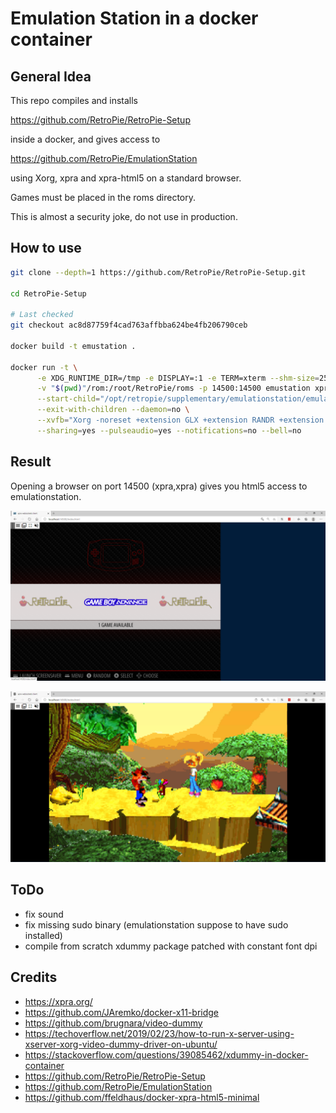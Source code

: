 Emulation Station in a docker container 
==================

## General Idea

This repo compiles and installs

https://github.com/RetroPie/RetroPie-Setup

inside a docker, and gives access to 

https://github.com/RetroPie/EmulationStation

using Xorg, xpra and xpra-html5 on a standard browser.

Games must be placed in the roms directory. 

This is almost a security joke, do not use in production.

## How to use

```bash
git clone --depth=1 https://github.com/RetroPie/RetroPie-Setup.git

cd RetroPie-Setup

# Last checked
git checkout ac8d87759f4cad763affbba624be4fb206790ceb

docker build -t emustation . 

docker run -t \
      -e XDG_RUNTIME_DIR=/tmp -e DISPLAY=:1 -e TERM=xterm --shm-size=256m \
      -v "$(pwd)"/rom:/root/RetroPie/roms -p 14500:14500 emustation xpra start --bind-tcp=0.0.0.0:10000 --html=on \
      --start-child="/opt/retropie/supplementary/emulationstation/emulationstation --resolution 1024 768" \
      --exit-with-children --daemon=no \
      --xvfb="Xorg -noreset +extension GLX +extension RANDR +extension RENDER -logfile ./xdummy.log -config /etc/X11/xorg.conf" \
      --sharing=yes --pulseaudio=yes --notifications=no --bell=no

```

## Result

Opening a browser on port 14500 (xpra,xpra) gives you html5 access to emulationstation.

![Emulationstation menu](/screenshot/emulationstation.PNG?raw=true "Emulationstation menu")

![Crash Bandicot GBA version](/screenshot/crash_bandicot_gba.PNG?raw=true "Crash Bandicot GameBoyAdvanced version")

## ToDo
- fix sound
- fix missing sudo binary (emulationstation suppose to have sudo installed)
- compile from scratch xdummy package patched with constant font dpi

## Credits
- https://xpra.org/
- https://github.com/JAremko/docker-x11-bridge
- https://github.com/brugnara/video-dummy
- https://techoverflow.net/2019/02/23/how-to-run-x-server-using-xserver-xorg-video-dummy-driver-on-ubuntu/
- https://stackoverflow.com/questions/39085462/xdummy-in-docker-container
- https://github.com/RetroPie/RetroPie-Setup
- https://github.com/RetroPie/EmulationStation
- https://github.com/ffeldhaus/docker-xpra-html5-minimal

